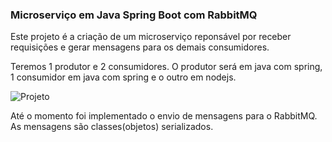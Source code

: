 ### Microserviço em Java Spring Boot com RabbitMQ

Este projeto é a criação de um microserviço reponsável por receber requisições e gerar mensagens
para os demais consumidores.

Teremos 1 produtor e 2 consumidores.
O produtor será em java com spring, 1 consumidor em java com spring e o outro em nodejs.

![Projeto](https://user-images.githubusercontent.com/51996690/120472712-9cdca900-c37c-11eb-967d-a4749f764c4e.png)

Até o momento foi implementado o envio de mensagens para o RabbitMQ. As mensagens são classes(objetos) serializados.
